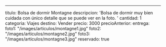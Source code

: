 ---
titulo: Bolsa de dormir Montagne
descripcion: 'Bolsa de dormir muy bien cuidada con único detalle que se puede ver
  en la foto. '
cantidad: 1
categoria: Viajes
destino: Vender
precio: 3000
precioAnterior:
entrega:
foto1: "/images/articulos/montagne1.jpg"
foto2: "/images/articulos/montagne2.jpg"
foto3: "/images/articulos/montagne3.jpg"
reservado: true
